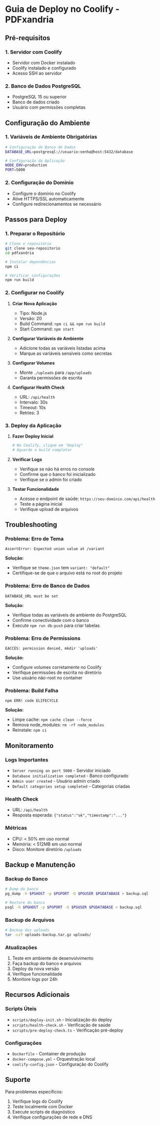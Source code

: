 # Guia de Deploy no Coolify - PDFxandria

## Pré-requisitos

### 1. Servidor com Coolify
- Servidor com Docker instalado
- Coolify instalado e configurado
- Acesso SSH ao servidor

### 2. Banco de Dados PostgreSQL
- PostgreSQL 15 ou superior
- Banco de dados criado
- Usuário com permissões completas

## Configuração do Ambiente

### 1. Variáveis de Ambiente Obrigatórias

```bash
# Configuração do Banco de Dados
DATABASE_URL=postgresql://usuario:senha@host:5432/database

# Configuração da Aplicação
NODE_ENV=production
PORT=5000
```

### 2. Configuração do Domínio
- Configure o domínio no Coolify
- Ative HTTPS/SSL automaticamente
- Configure redirecionamentos se necessário

## Passos para Deploy

### 1. Preparar o Repositório
```bash
# Clone o repositório
git clone seu-repositorio
cd pdfxandria

# Instalar dependências
npm ci

# Verificar configurações
npm run build
```

### 2. Configurar no Coolify

1. **Criar Nova Aplicação**
   - Tipo: Node.js
   - Versão: 20
   - Build Command: `npm ci && npm run build`
   - Start Command: `npm start`

2. **Configurar Variáveis de Ambiente**
   - Adicione todas as variáveis listadas acima
   - Marque as variáveis sensíveis como secretas

3. **Configurar Volumes**
   - Monte `./uploads` para `/app/uploads`
   - Garanta permissões de escrita

4. **Configurar Health Check**
   - URL: `/api/health`
   - Intervalo: 30s
   - Timeout: 10s
   - Retries: 3

### 3. Deploy da Aplicação

1. **Fazer Deploy Inicial**
   ```bash
   # No Coolify, clique em "Deploy"
   # Aguarde o build completar
   ```

2. **Verificar Logs**
   - Verifique se não há erros no console
   - Confirme que o banco foi inicializado
   - Verifique se o admin foi criado

3. **Testar Funcionalidade**
   - Acesse o endpoint de saúde: `https://seu-dominio.com/api/health`
   - Teste a página inicial
   - Verifique upload de arquivos

## Troubleshooting

### Problema: Erro de Tema
```
AssertError: Expected union value at /variant
```

**Solução:**
- Verifique se `theme.json` tem `variant: "default"`
- Certifique-se de que o arquivo está no root do projeto

### Problema: Erro de Banco de Dados
```
DATABASE_URL must be set
```

**Solução:**
- Verifique todas as variáveis de ambiente do PostgreSQL
- Confirme conectividade com o banco
- Execute `npm run db:push` para criar tabelas

### Problema: Erro de Permissions
```
EACCES: permission denied, mkdir 'uploads'
```

**Solução:**
- Configure volumes corretamente no Coolify
- Verifique permissões de escrita no diretório
- Use usuário não-root no container

### Problema: Build Falha
```
npm ERR! code ELIFECYCLE
```

**Solução:**
- Limpe cache: `npm cache clean --force`
- Remova node_modules: `rm -rf node_modules`
- Reinstale: `npm ci`

## Monitoramento

### Logs Importantes
- `Server running on port 5000` - Servidor iniciado
- `Database initialization completed` - Banco configurado
- `Admin user created` - Usuário admin criado
- `Default categories setup completed` - Categorias criadas

### Health Check
- URL: `/api/health`
- Resposta esperada: `{"status":"ok","timestamp":"..."}`

### Métricas
- CPU: < 50% em uso normal
- Memória: < 512MB em uso normal
- Disco: Monitore diretório `/uploads`

## Backup e Manutenção

### Backup do Banco
```bash
# Dump do banco
pg_dump -h $PGHOST -p $PGPORT -U $PGUSER $PGDATABASE > backup.sql

# Restore do banco
psql -h $PGHOST -p $PGPORT -U $PGUSER $PGDATABASE < backup.sql
```

### Backup de Arquivos
```bash
# Backup dos uploads
tar -czf uploads-backup.tar.gz uploads/
```

### Atualizações
1. Teste em ambiente de desenvolvimento
2. Faça backup do banco e arquivos
3. Deploy da nova versão
4. Verifique funcionalidade
5. Monitore logs por 24h

## Recursos Adicionais

### Scripts Úteis
- `scripts/deploy-init.sh` - Inicialização do deploy
- `scripts/health-check.sh` - Verificação de saúde
- `scripts/pre-deploy-check.ts` - Verificação pré-deploy

### Configurações
- `Dockerfile` - Container de produção
- `docker-compose.yml` - Orquestração local
- `coolify-config.json` - Configuração do Coolify

## Suporte

Para problemas específicos:
1. Verifique logs do Coolify
2. Teste localmente com Docker
3. Execute scripts de diagnóstico
4. Verifique configurações de rede e DNS